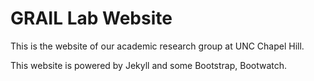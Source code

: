 # GRAIL Lab Website

This is the website of our academic research group at UNC Chapel Hill.

This website is powered by Jekyll and some Bootstrap, Bootwatch. 
